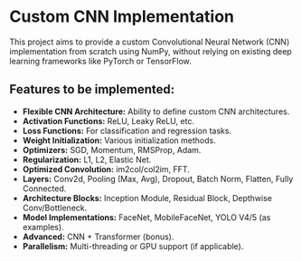 # Custom CNN Implementation

This project aims to provide a custom Convolutional Neural Network (CNN) implementation from scratch using NumPy, without relying on existing deep learning frameworks like PyTorch or TensorFlow.

## Features to be implemented:

*   **Flexible CNN Architecture:** Ability to define custom CNN architectures.
*   **Activation Functions:** ReLU, Leaky ReLU, etc.
*   **Loss Functions:** For classification and regression tasks.
*   **Weight Initialization:** Various initialization methods.
*   **Optimizers:** SGD, Momentum, RMSProp, Adam.
*   **Regularization:** L1, L2, Elastic Net.
*   **Optimized Convolution:** im2col/col2im, FFT.
*   **Layers:** Conv2d, Pooling (Max, Avg), Dropout, Batch Norm, Flatten, Fully Connected.
*   **Architecture Blocks:** Inception Module, Residual Block, Depthwise Conv/Bottleneck.
*   **Model Implementations:** FaceNet, MobileFaceNet, YOLO V4/5 (as examples).
*   **Advanced:** CNN + Transformer (bonus).
*   **Parallelism:** Multi-threading or GPU support (if applicable).